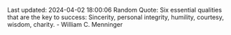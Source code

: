 Last updated: 2024-04-02 18:00:06
Random Quote: Six essential qualities that are the key to success: Sincerity, personal integrity, humility, courtesy, wisdom, charity. - William C. Menninger